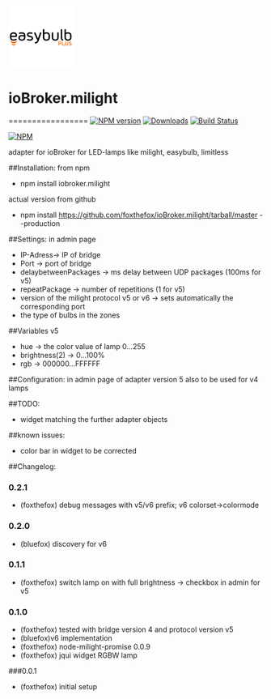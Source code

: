 ![Logo](admin/easybulb_logo.png)
# ioBroker.milight
=================
[![NPM version](http://img.shields.io/npm/v/iobroker.milight.svg)](https://www.npmjs.com/package/iobroker.milight)
[![Downloads](https://img.shields.io/npm/dm/iobroker.milight.svg)](https://www.npmjs.com/package/iobroker.milight)
[![Build Status](https://travis-ci.org/foxthefox/ioBroker.milight.svg?branch=master)](https://travis-ci.org/foxthefox/ioBroker.milight)


[![NPM](https://nodei.co/npm/iobroker.milight.png?downloads=true)](https://nodei.co/npm/iobroker.milight/)

adapter for ioBroker for LED-lamps like milight, easybulb, limitless

##Installation:
from npm
* npm install iobroker.milight

actual version from github
* npm install https://github.com/foxthefox/ioBroker.milight/tarball/master --production

##Settings:
in admin page
* IP-Adress-> IP of bridge
* Port -> port of bridge
* delaybetweenPackages -> ms delay between UDP packages (100ms for v5)
* repeatPackage -> number of repetitions (1 for v5)
* version of the milight protocol v5 or v6 -> sets automatically the corresponding port
* the type of bulbs in the zones

##Variables v5
* hue -> the color value of lamp 0...255
* brightness(2) -> 0...100%
* rgb -> 000000...FFFFFF


##Configuration:
in admin page of adapter
version 5 also to be used for v4 lamps

##TODO:
* widget matching the further adapter objects

##known issues:
* color bar in widget to be corrected


##Changelog:
### 0.2.1
* (foxthefox) debug messages with v5/v6 prefix; v6 colorset->colormode

### 0.2.0 
* (bluefox) discovery for v6

### 0.1.1
* (foxthefox) switch lamp on with full brightness -> checkbox in admin for v5

### 0.1.0
* (foxthefox) tested with bridge version 4 and protocol version v5
* (bluefox)v6 implementation
* (foxthefox) node-milight-promise 0.0.9
* (foxthefox) jqui widget RGBW lamp

###0.0.1
* (foxthefox) initial setup
